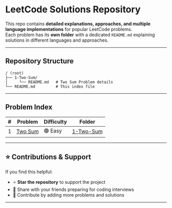 # LeetCode Solutions Repository  
 
This repo contains **detailed explanations, approaches, and multiple language implementations** for popular LeetCode problems.  
Each problem has its **own folder** with a dedicated `README.md` explaining solutions in different languages and approaches.

---

## Repository Structure  
```
/ (root)
├── 1-Two-Sum/
│     └── README.md   # Two Sum Problem details
└── README.md         # This index file
```

---

## Problem Index  

| #  | Problem | Difficulty | Folder |
|----|----------|------------|--------|
| 1  | [Two Sum](0001-Two-Sum/README.md) | 🟢 Easy | [1-Two-Sum](0001-Two-Sum) |

---

## ⭐ Contributions & Support  
If you find this helpful:
- ⭐ **Star the repository** to support the project
- 🔗 Share with your friends preparing for coding interviews
- 📝 Contribute by adding more problems and solutions  

---